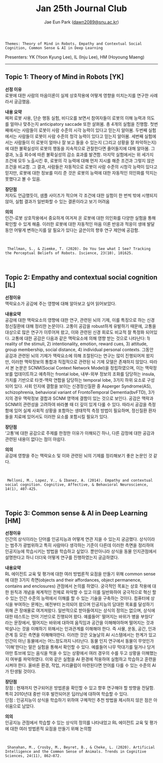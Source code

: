 ﻿---
layout: post
title: "Jan 25th Journal Club"
author: "Jae Eun Park (dawn2089@snu.ac.kr)"
---

    Themes: Theory of Mind in Robots, Empathy and Contextual Social Cognition, Common Sense & AI in Deep Learning 

Presenters: YK (Yoon Kyung Lee), IL (Inju Lee), HM (Hoyoung Maeng)<br>

-----------------

## Topic 1: Theory of Mind in Robots [YK]

**선정 이유**<br>
로봇에 대한 사람의 마음이론이 실제 상호작용에 어떻게 영향을 미치는지를 연구한 사례라서 궁금했음. <br>

**내용 요약**<br>
페퍼 로봇 사용, 단순 행동 실험, 비디오를 보면서 참여자들이 로봇의 이해 능력과 의도를 얼마나 맞추는지 anticipatory saccade 또한 살펴봄. 총 4개의 실험을 진행함. 첫번째에서는 사람들이 로봇이 사람 수준의 시각 능력이 있다고 믿는지 알아봄. 두번째 실험에서는 사람들이 로봇이 사람 수준의 청각 능력이 있다고 믿는지 알아봄. 세번째 실험에서는 사람들이 이 로봇이 얼마나 잘 보고 들을 수 있는지 (그리고 상황을 잘 파악하는지)에 대한 불확실성이 로봇의 행동을 지속적으로 관찰한다면 줄어들지에 대해 알아봄. 그 결과, 노출 회수에 따른 불확실성의 감소 효과를 발견함. 마지막 실험에서는 위 세가지 조건에 모두 노출시킨 후, 로봇의 각 능력에 대해 먼저 지시를 해준 조건과 그렇지 않은 조건을 비교함. 그 결과, 사람들은 자동적으로 로봇이 사람 수준의 시청각 능력이 있다고 믿지만, 로봇에 대한 정보를 미리 준 것은 로봇의 능력에 대한 자동적인 의인화를 막지는 못했다고 볼 수 있음. <br>

**장단점**<br>
저자도 언급했듯이, 샘플 사이즈가 적으며 각 조건에 대한 실험이 한 번씩 밖에 시행되지 않아, 실험 결과가 일반화할 수 있는 결론이라고 보기 어려움 <br>

**의의**<br>
인간-로봇 상호작용에서 중요하게 여겨져 온 로봇에 대한 의인화를 다양한 실험을 통해 확인할 수 있게 해줌. 이러한 로봇에 대한 자동적인 마음 이론 반응과 적응이 생애 발달동안 어떻게 변하는지를 알 필요가 있다는 글쓴이의 향후 연구 제안에 공감함. <br>


<br>

     Thellman, S., & Ziemke, T. (2020). Do You See what I See? Tracking the Perceptual Beliefs of Robots. Iscience, 23(10), 101625.
     
<br>

## Topic 2: Empathy and contextual social cognition [IL]

**선정이유**<br>
맥락요소가 공감에 주는 영향에 대해 알아보고 싶어 읽어보았다.  <br>

**내용요약** <br> 
공감에 대한 맥락요소의 영향에 대한 연구, 관련된 뇌의 기제, 이를 특징으로 하는 신경정신질환에 대해 정리한 논문이다. 고통이 공감을 robust하게 유발하기 때문에, 고통을 대상으로 많은 연구가 이루어져 왔고, 이와 관련된 신경 회로도 비교적 잘 특정화 되어있다. 고통에 대한 공감은 다음과 같은 맥락요소에 의해 영향 받는 것으로 나타난다: 1) reality of the stimuli, 2) intentionality, emotion, reward cues, 3) attitude, group membership, social distance, 4) individual personal contexts. 그동안 공감과 관련된 뇌의 기제가 맥락요소에 의해 조절된다는 연구는 많이 진행되어져 왔지만, 이러한 맥락정보의 통합과 직접적으로 관련된 뇌 기제 모델은 존재하지 않았다. 따라서 본 논문은 SCNM(Social Context Network Model)을 정립하였으며, 이는 맥락정보를 업데이트하고 예측하는 frontal lobe, 내부-외부 정보의 조화를 담당하는 insula, 가치를 기반으로 타겟-맥락 연합을 담당하는 temporal lobe, 3가지 하위 요소로 구성되어 있다. 사회 인지에 결함을 보이는 신경정신질환 중 Asperger Syndrome(AS), schizophrenia, behavioral variant of FrontoTemporal Dementia(bvFTD), 3가지의 경우 맥락정보 결합과 SCNM 영역에 결함이 있는 것으로 보인다. 공감은 맥락과 SCNM의 관련성을 고려하여 바라볼 때 더 깊이 있게 다룰 수 있다. 따라서 공감을 측정함에 있어 실제 사회적 상황을 포함하는 생태학적 측정 방법이 필요하며, 정신질환 환자들을 치료에 있어서도 이러한 요소를 포함시킬 필요가 있다. <br>

**장단점**<br>
‘고통’에 대한 공감으로 주제를 한정한 이유가 이해되긴 하나, 다른 감정에 대한 공감과 관련된 내용이 없다는 점이 아쉽다.<br>

**의의**<br>
공감에 영향을 주는 맥락요소 및 이와 관련된 뇌의 기제를 정리해보기 좋은 논문인 것 같다. <br>

<br>

     Melloni, M., Lopez, V., & Ibanez, A. (2014). Empathy and contextual social cognition. Cognitive, Affective, & Behavioral Neuroscience, 14(1), 407-425.
     
<br>

## Topic 3: Common sense & AI in Deep Learning [HM]

**선정이유**<br>
인간의 상식이라는 단어를 인공지능과 어떻게 연관 지을 수 있는지 궁금했다. 상식이라는 범주가 광범위하고 특히 사람마다 생각하는 기준이 다른데 이러한 측면을 정리하여 인공지능에 학습시키는 방법을 학습하고 싶었다. 뿐만아니라 상식을 동물 인지관점에서 설명한다고 하니 더더욱 어떻게 연구를 진행하였는지 궁금하였다.<br>

**내용요약** <br> 
RL 에이전트 교육 및 평가에 대한 여러 방법론적 요점을 만들기 위해 common sense에 대한 3가지 측면(objects and their affordances, object permanence, contains and enclosures) 관점에서 논의를 하였다. 궁극적인 목표는 상호 작용에 대한 원칙과 개념을 체계적인 전체로 파악할 수 있고 이를 일반화하여 궁극적으로 혁신 할 수 있는 인간 수준의 능력에서 이해를 할 수 있는 기술을 구축하는 것이다. 컴퓨터에 상식을 부여하는 문제는, 예전부터 논의되어 왔으며 인공지능의 담대한 목표를 달성하기 위해 큰 장애물로 여겨져왔다. 일반적으로 받아들여지는 상식의 정의는 없으며, 상식에 대한 테스트는 언어 기반으로 진행되어 왔다. 예를들어' 떨어지는 바위가 병을 부쉈다' 라는 문장에서, 떨어지는 바위에 대하여 움직임과 공간을 이해해야하며 떨어지는 것과 박살나는 것을 이해하기 위해서는 인과관계를 이해해야 한다. 즉 사물, 운동, 공간, 인과 관계 등 모든 측면을 이해해야한다. 이러한 것은 오늘날의 AI 시스템에서는 한계가 있고 인간이 아닌 동물에서는 어느정도까지 나타난다. 동물 인지 연구에서 동물이 무엇인가 '이해'한다는 말은 실험을 통해서 확인할 수 있다. 예를들어 나무 막대기를 밀거나 당겨야만 튜브에 있는 음식을 먹을 수 있는 상황에서 여러 경우의 수를 두고 상황을 이해했는지 여부를 파악하였다.  이와 같은 실험을 AI 환경에 적용하여 실험하고 학습하고 훈련을 시켜야 한다.  올바른 환경, 작업, 커리큘럼이 마련된다면 언어를 다를 수 있는 수준의 AI가 탄생될 것이다.<br>

**장단점**<br>
장점 : 현재까지 연구되어온 방법론을 확인할 수 있고 향후 연구해야 할 방향을 전달함. 특히 2010년대 중반 이후 발전되어온 딥러닝에 대하여 학습할 수 있다.<br>
단점 : 인공지능이 상식을 학습하기 위하여 구체적인 추천 방법을 제시하지 않은 점은 아쉬움으로 남았다.<br>

**의의**<br>
인공지능 관점에서 학습할 수 있는 상식의 정의를 나타내었고 RL 에이전트 교육 및 평가에 대한 여러 방법론적 요점을 만들기 위해 논의함<br>

<br>

     Shanahan, M., Crosby, M., Beyret, B., & Cheke, L. (2020). Artificial Intelligence and the Common Sense of Animals. Trends in Cognitive Sciences, 24(11), 862–872.
     
<br>

